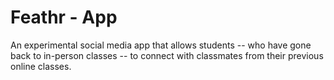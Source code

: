 # Feathr - App
An experimental social media app that allows students -- who have gone back to in-person classes -- to connect with classmates from their previous online classes.
